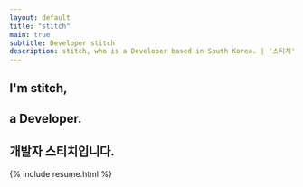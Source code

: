 ```yaml
---
layout: default
title: "stitch"
main: true
subtitle: Developer stitch
description: stitch, who is a Developer based in South Korea. | '스티치' 개발자입니다.
---
```

<div class="intro-animation">
<section class="explanation">
    <h1 class="intro">
    I'm stitch,
    </h1>
    <h1 class="intro">a Developer.
    </h1>
    <h2 class="intro">개발자 스티치입니다.</h2>
</section>
</div>
{% include resume.html %}
